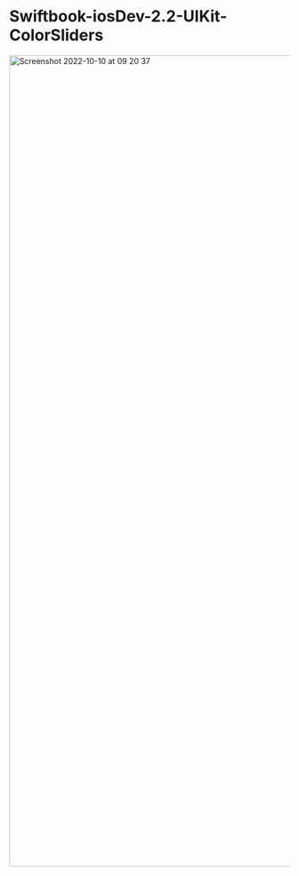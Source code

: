 # Swiftbook-iosDev-2.2-UIKit-ColorSliders

<img width="1458" alt="Screenshot 2022-10-10 at 09 20 37" src="https://user-images.githubusercontent.com/91182799/194798991-32bdea9b-70ba-4602-8ddd-aff66d216de1.png">
